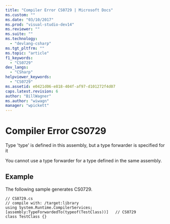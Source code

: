 ```yaml
---
title: "Compiler Error CS0729 | Microsoft Docs"
ms.custom: ""
ms.date: "03/10/2017"
ms.prod: "visual-studio-dev14"
ms.reviewer: ""
ms.suite: ""
ms.technology: 
  - "devlang-csharp"
ms.tgt_pltfrm: ""
ms.topic: "article"
f1_keywords: 
  - "CS0729"
dev_langs: 
  - "CSharp"
helpviewer_keywords: 
  - "CS0729"
ms.assetid: e0421d06-e818-404f-af97-d101272f4d07
caps.latest.revision: 6
author: "BillWagner"
ms.author: "wiwagn"
manager: "wpickett"
---
```

# Compiler Error CS0729
Type 'type' is defined in this assembly, but a type forwarder is specified for it  
  
 You cannot use a type forwarder for a type defined in the same assembly.  
  
## Example  
 The following sample generates CS0729.  
  
```  
// CS0729.cs  
// compile with: /target:library  
using System.Runtime.CompilerServices;  
[assembly:TypeForwardedTo(typeof(TestClass))]   // CS0729  
class TestClass {}  
```